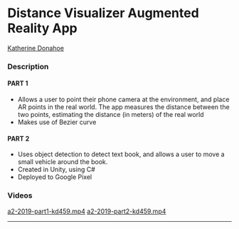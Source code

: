 # Distance Visualizer Augmented Reality App

[Katherine Donahoe](kd459@cornell.edu)

### Description
#### PART 1
- Allows a user to point their phone camera at the environment, and place AR points in the real world. The app measures the distance between the two points, estimating the distance (in meters) of the real world
- Makes use of Bezier curve
#### PART 2
- Uses object detection to detect text book, and allows a user to move a small vehicle around the book.
- Created in Unity, using C#
- Deployed to Google Pixel

### Videos
[a2-2019-part1-kd459.mp4](https://drive.google.com/file/d/1vb43bkJEAxyedBqoi2-A9Fz15BOJseQI/view)
[a2-2019-part2-kd459.mp4](https://drive.google.com/file/d/1bCjcaBtRJgPP0s2NVpAYAteSWSRxlV9V/view)

<hr>
